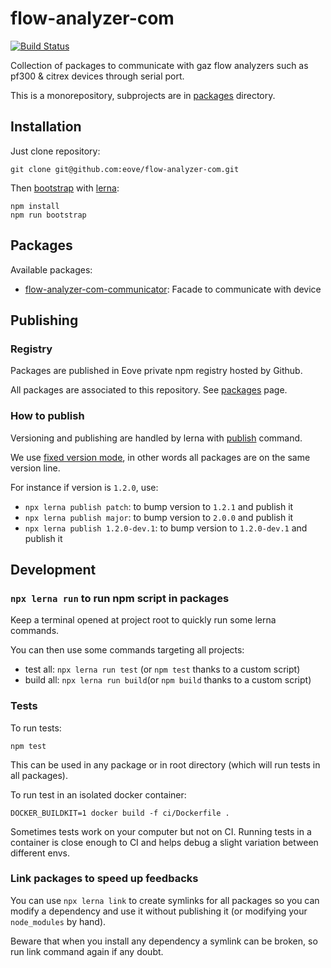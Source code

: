 # flow-analyzer-com 

[![Build Status](https://github.com/eove/flow-analyzer-com/workflows/CI/badge.svg)](https://github.com/eove/flow-analyzer-com/actions?query=workflow%3ACI)

Collection of packages to communicate with gaz flow analyzers such as pf300 & citrex devices through serial port.

This is a monorepository, subprojects are in [packages](/packages) directory.

## Installation

Just clone repository:

```
git clone git@github.com:eove/flow-analyzer-com.git
```

Then [bootstrap](https://github.com/lerna/lerna/tree/master/commands/bootstrap#readme) with [lerna](https://github.com/lerna/lerna):

```
npm install
npm run bootstrap
```

## Packages

Available packages:

- [flow-analyzer-com-communicator](/packages/flow-analyzer-com-communicator): Facade to communicate with device

## Publishing

### Registry

Packages are published in Eove private npm registry hosted by Github.

All packages are associated to this repository. See [packages](https://github.com/eove/flow-analyzer-com/packages) page.

### How to publish

Versioning and publishing are handled by lerna with [publish](https://github.com/lerna/lerna/tree/master/commands/publish#readme) command.

We use [fixed version mode](https://github.com/lerna/lerna#fixedlocked-mode-default), in other words all packages are on the same version line.

For instance if version is `1.2.0`, use:

- `npx lerna publish patch`: to bump version to `1.2.1` and publish it
- `npx lerna publish major`: to bump version to `2.0.0` and publish it
- `npx lerna publish 1.2.0-dev.1`: to bump version to `1.2.0-dev.1` and publish it

## Development

### `npx lerna run` to run npm script in packages

Keep a terminal opened at project root to quickly run some lerna commands.

You can then use some commands targeting all projects:

- test all: `npx lerna run test` (or `npm test` thanks to a custom script)
- build all: `npx lerna run build`(or `npm build` thanks to a custom script)

### Tests

To run tests:

```
npm test
```

This can be used in any package or in root directory (which will run tests in all packages).

To run test in an isolated docker container:

```
DOCKER_BUILDKIT=1 docker build -f ci/Dockerfile .
```

Sometimes tests work on your computer but not on CI.
Running tests in a container is close enough to CI and helps debug a slight variation between different envs.

### Link packages to speed up feedbacks

You can use `npx lerna link` to create symlinks for all packages so you can modify a dependency and use it without publishing it (or modifying your `node_modules` by hand).

Beware that when you install any dependency a symlink can be broken, so run link command again if any doubt.
